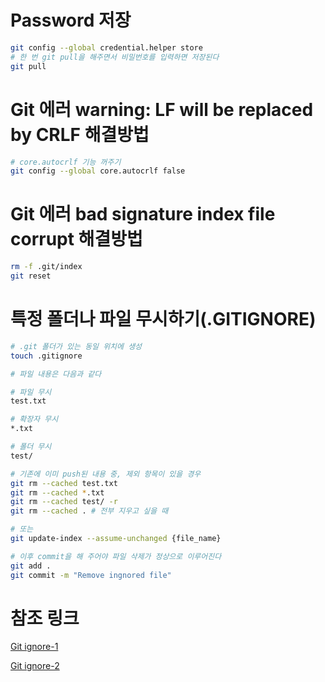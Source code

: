 # Password 저장
```bash
git config --global credential.helper store
# 한 번 git pull을 해주면서 비밀번호를 입력하면 저장된다
git pull
```

# Git 에러 warning: LF will be replaced by CRLF 해결방법
```bash
# core.autocrlf 기능 꺼주기
git config --global core.autocrlf false
```

# Git 에러 bad signature index file corrupt 해결방법
```bash
rm -f .git/index
git reset
```

# 특정 폴더나 파일 무시하기(.GITIGNORE)
```bash
# .git 폴더가 있는 동일 위치에 생성
touch .gitignore

# 파일 내용은 다음과 같다

# 파일 무시
test.txt

# 확장자 무시
*.txt

# 폴더 무시
test/

# 기존에 이미 push된 내용 중, 제외 항목이 있을 경우
git rm --cached test.txt
git rm --cached *.txt
git rm --cached test/ -r
git rm --cached . # 전부 지우고 싶을 때

# 또는
git update-index --assume-unchanged {file_name}

# 이후 commit을 해 주어야 파일 삭제가 정상으로 이루어진다
git add .
git commit -m "Remove ingnored file"
```

# 참조 링크
[Git ignore-1](https://kcmschool.com/194)

[Git ignore-2](https://gmlwjd9405.github.io/2017/10/06/make-gitignore-file.html)